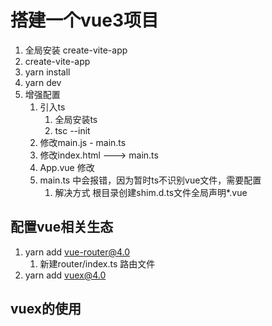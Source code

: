 # 搭建一个vue3项目

1. 全局安装 create-vite-app
2. create-vite-app <projectName>
3. yarn install
4. yarn dev
5. 增强配置
    1. 引入ts
        1. 全局安装ts
        2. tsc --init
    2. 修改main.js - main.ts
    3. 修改index.html ---> main.ts
    4. App.vue 修改 <script lang="ts"></script>
    5. main.ts 中会报错，因为暂时ts不识别vue文件，需要配置
        1. 解决方式 根目录创建shim.d.ts文件全局声明*.vue

## 配置vue相关生态

1. yarn add vue-router@4.0
    1. 新建router/index.ts 路由文件
2. yarn add vuex@4.0


## vuex的使用

